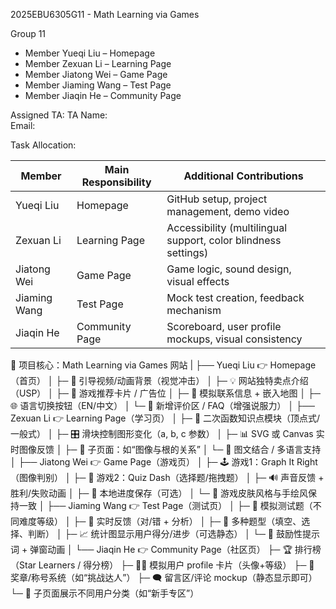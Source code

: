 2025EBU6305G11 - Math Learning via Games

Group 11

- Member Yueqi Liu – Homepage
- Member Zexuan Li – Learning Page
- Member Jiatong Wei – Game Page
- Member Jiaming Wang – Test Page
- Member Jiaqin He – Community Page

Assigned TA:
TA Name:  
Email:   


Task Allocation:

| Member | Main Responsibility | Additional Contributions |
|--------|----------------------|----------------------------|
| Yueqi Liu| Homepage | GitHub setup, project management, demo video |
| Zexuan Li | Learning Page | Accessibility (multilingual support, color blindness settings) |
| Jiatong Wei | Game Page | Game logic, sound design, visual effects |
| Jiaming Wang | Test Page | Mock test creation, feedback mechanism |
| Jiaqin He | Community Page | Scoreboard, user profile mockups, visual consistency |



📌 项目核心：Math Learning via Games 网站
       |
       ├── Yueqi Liu 👉 Homepage（首页）
       │      ├─ 🎥 引导视频/动画背景（视觉冲击）
       │      ├─ 💡 网站独特卖点介绍（USP）
       │      ├─ 📣 游戏推荐卡片 / 广告位
       │      ├─ 📍 模拟联系信息 + 嵌入地图
       │      ├─ 🌐 语言切换按钮（EN/中文）
       │      └─ 💬 新增评价区 / FAQ（增强说服力）
       │
       ├── Zexuan Li 👉 Learning Page（学习页）
       │      ├─ 🧮 二次函数知识点模块（顶点式/一般式）
       │      ├─ 🎛️ 滑块控制图形变化（a, b, c 参数）
       │      ├─ 📊 SVG 或 Canvas 实时图像反馈
       │      ├─ 🧠 子页面：如“图像与根的关系”
       │      └─ 📘 图文结合 / 多语言支持
       │
       ├── Jiatong Wei 👉 Game Page（游戏页）
       │      ├─ 🕹️ 游戏1：Graph It Right（图像判别）
       │      ├─ 🎯 游戏2：Quiz Dash（选择题/拖拽题）
       │      ├─ 🔊 声音反馈 + 胜利/失败动画
       │      ├─ 💾 本地进度保存（可选）
       │      └─ 🌈 游戏皮肤风格与手绘风保持一致
       │
       ├── Jiaming Wang 👉 Test Page（测试页）
       │      ├─ 📝 模拟测试题（不同难度等级）
       │      ├─ 🚥 实时反馈（对/错 + 分析）
       │      ├─ 🔢 多种题型（填空、选择、判断）
       │      ├─ 📈 统计图显示用户得分/进步（可选静态）
       │      └─ 💬 鼓励性提示词 + 弹窗动画
       │
       └── Jiaqin He 👉 Community Page（社区页）
              ├─ 🏆 排行榜（Star Learners / 得分榜）
              ├─ 🧑‍🎓 模拟用户 profile 卡片（头像+等级）
              ├─ 🌟 奖章/称号系统（如“挑战达人”）
              ├─ 🗨️ 留言区/评论 mockup（静态显示即可）
              └─ 📖 子页面展示不同用户分类（如“新手专区”）
